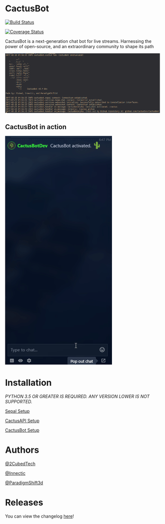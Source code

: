# CactusBot

[![Build Status](https://travis-ci.org/CactusDev/CactusBot.svg?branch=master)](https://travis-ci.org/CactusDev/CactusBot)

[![Coverage Status](https://coveralls.io/repos/github/CactusDev/CactusBot/badge.svg?branch=master)](https://coveralls.io/github/CactusDev/CactusBot?branch=master)

CactusBot is a next-generation chat bot for live streams. Harnessing the power of open-source, and an extraordinary community to shape its path

![screenshot of the bot running in a terminal](./assets/terminal.png)

## CactusBot in action

![gif of CactusBot running in Beam chat](./assets/action.gif)

# Installation

_PYTHON 3.5 OR GREATER IS REQUIRED. ANY VERSION LOWER IS NOT SUPPORTED._

[Sepal Setup](https://github.com/CactusDev/Sepal)

[CactusAPI Setup](https://github.com/CactusDev/CactusAPI)

[CactusBot Setup](INSTALL.md)

# Authors

[@2CubedTech](https://twitter.com/2CubedTech)

[@Innectic](https://twitter.com/Innectic)

[@ParadigmShift3d](https://twitter.com/ParadigmShift3d)

# Releases

You can view the changelog [here](CHANGELOG.md)!
